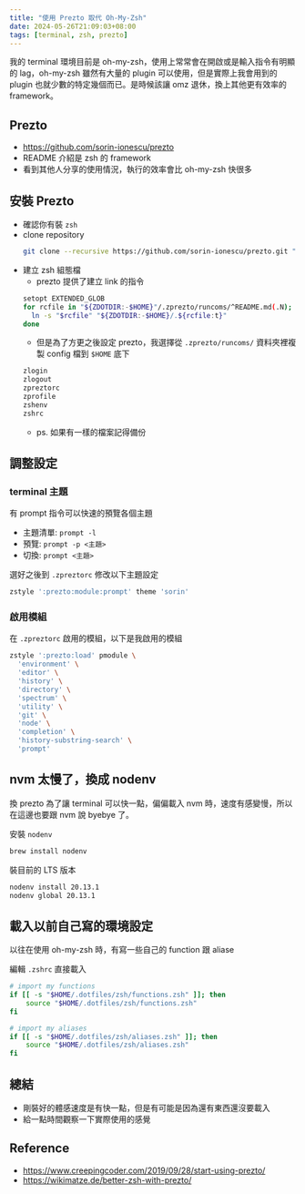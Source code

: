 ```yaml
---
title: "使用 Prezto 取代 Oh-My-Zsh"
date: 2024-05-26T21:09:03+08:00
tags: [terminal, zsh, prezto]
---
```



我的 terminal 環境目前是 oh-my-zsh，使用上常常會在開啟或是輸入指令有明顯的 lag，oh-my-zsh 雖然有大量的 plugin 可以使用，但是實際上我會用到的 plugin 也就少數的特定幾個而已。是時候該讓 omz 退休，換上其他更有效率的 framework。

## Prezto

- <https://github.com/sorin-ionescu/prezto>
- README 介紹是 zsh 的 framework
- 看到其他人分享的使用情況，執行的效率會比 oh-my-zsh 快很多

## 安裝 Prezto

- 確認你有裝 `zsh`
- clone repository
   ```bash
   git clone --recursive https://github.com/sorin-ionescu/prezto.git "${ZDOTDIR:-$HOME}/.zprezto"
   ```
- 建立 zsh 組態檔
   - prezto 提供了建立 link 的指令
   ```bash
   setopt EXTENDED_GLOB
   for rcfile in "${ZDOTDIR:-$HOME}"/.zprezto/runcoms/^README.md(.N); do
     ln -s "$rcfile" "${ZDOTDIR:-$HOME}/.${rcfile:t}"
   done
   ```
   - 但是為了方更之後設定 prezto，我選擇從 `.zprezto/runcoms/` 資料夾裡複製 config 檔到 `$HOME` 底下
   ```bash
   zlogin
   zlogout
   zpreztorc
   zprofile
   zshenv
   zshrc
   ```
   - ps. 如果有一樣的檔案記得備份

## 調整設定

### terminal 主題

有 prompt 指令可以快速的預覽各個主題

- 主題清單: `prompt -l` 
- 預覽: `prompt -p <主題>`
- 切換: `prompt <主題>`


選好之後到 `.zpreztorc` 修改以下主題設定

```bash
zstyle ':prezto:module:prompt' theme 'sorin'
```



### 啟用模組

在 `.zpreztorc` 啟用的模組，以下是我啟用的模組

```bash
zstyle ':prezto:load' pmodule \
  'environment' \
  'editor' \
  'history' \
  'directory' \
  'spectrum' \
  'utility' \
  'git' \
  'node' \
  'completion' \
  'history-substring-search' \
  'prompt'
```

## nvm 太慢了，換成 nodenv

換 prezto 為了讓 terminal 可以快一點，偏偏載入 nvm 時，速度有感變慢，所以在這邊也要跟 nvm 說 byebye 了。

安裝 `nodenv`

```bash
brew install nodenv
```

裝目前的 LTS 版本

```bash
nodenv install 20.13.1
nodenv global 20.13.1
```

## 載入以前自己寫的環境設定

以往在使用 oh-my-zsh 時，有寫一些自己的 function 跟 aliase

編輯 `.zshrc` 直接載入
```bash
# import my functions
if [[ -s "$HOME/.dotfiles/zsh/functions.zsh" ]]; then
    source "$HOME/.dotfiles/zsh/functions.zsh"
fi

# import my aliases
if [[ -s "$HOME/.dotfiles/zsh/aliases.zsh" ]]; then
    source "$HOME/.dotfiles/zsh/aliases.zsh"
fi
```



## 總結

- 剛裝好的體感速度是有快一點，但是有可能是因為還有東西還沒要載入
- 給一點時間觀察一下實際使用的感覺





## Reference

- <https://www.creepingcoder.com/2019/09/28/start-using-prezto/>
- <https://wikimatze.de/better-zsh-with-prezto/>


